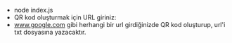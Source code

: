 - node index.js
- QR kod oluşturmak için URL giriniz:
- www.google.com gibi herhangi bir url girdiğinizde QR kod oluşturup, url'i txt dosyasına yazacaktır. 
